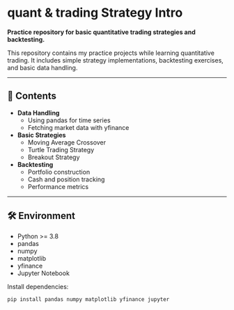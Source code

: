 # quant & trading Strategy Intro

**Practice repository for basic quantitative trading strategies and backtesting.**

This repository contains my practice projects while learning quantitative trading.
It includes simple strategy implementations, backtesting exercises, and basic data handling.

---

## 📌 Contents
- **Data Handling**
  - Using pandas for time series
  - Fetching market data with yfinance
- **Basic Strategies**
  - Moving Average Crossover
  - Turtle Trading Strategy
  - Breakout Strategy
- **Backtesting**
  - Portfolio construction
  - Cash and position tracking
  - Performance metrics

---

## 🛠 Environment
- Python >= 3.8
- pandas
- numpy
- matplotlib
- yfinance
- Jupyter Notebook

Install dependencies:
```bash
pip install pandas numpy matplotlib yfinance jupyter
